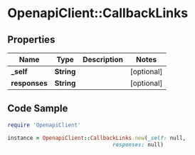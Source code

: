 # OpenapiClient::CallbackLinks

## Properties

Name | Type | Description | Notes
------------ | ------------- | ------------- | -------------
**_self** | **String** |  | [optional] 
**responses** | **String** |  | [optional] 

## Code Sample

```ruby
require 'OpenapiClient'

instance = OpenapiClient::CallbackLinks.new(_self: null,
                                 responses: null)
```


